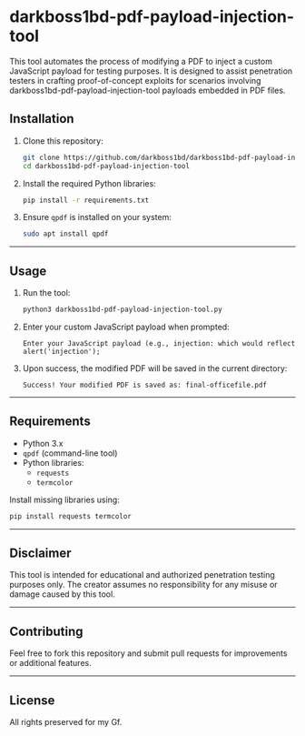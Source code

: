 
# darkboss1bd-pdf-payload-injection-tool

This tool automates the process of modifying a PDF to inject a custom JavaScript payload for testing purposes. It is designed to assist penetration testers in crafting proof-of-concept exploits for scenarios involving darkboss1bd-pdf-payload-injection-tool payloads embedded in PDF files.


## Installation

1. Clone this repository:
   ```bash
   git clone https://github.com/darkboss1bd/darkboss1bd-pdf-payload-injection-tool.git
   cd darkboss1bd-pdf-payload-injection-tool
   ```

2. Install the required Python libraries:
   ```bash
   pip install -r requirements.txt
   ```

3. Ensure `qpdf` is installed on your system:
   ```bash
   sudo apt install qpdf
   ```

---

## Usage

1. Run the tool:
   ```bash
   python3 darkboss1bd-pdf-payload-injection-tool.py
   ```

2. Enter your custom JavaScript payload when prompted:
   ```plaintext
   Enter your JavaScript payload (e.g., injection: which would reflect alert('injection');
   ```

3. Upon success, the modified PDF will be saved in the current directory:
   ```plaintext
   Success! Your modified PDF is saved as: final-officefile.pdf
   ```

---

## Requirements

- Python 3.x
- `qpdf` (command-line tool)
- Python libraries:
  - `requests`
  - `termcolor`

Install missing libraries using:
```bash
pip install requests termcolor
```

---

## Disclaimer

This tool is intended for educational and authorized penetration testing purposes only. The creator assumes no responsibility for any misuse or damage caused by this tool.

---

## Contributing

Feel free to fork this repository and submit pull requests for improvements or additional features.

---

## License

All rights preserved for my Gf. 

